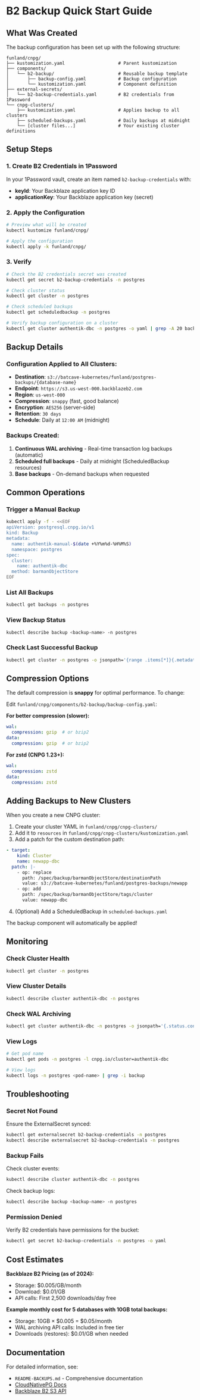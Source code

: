 # B2 Backup Quick Start Guide

## What Was Created

The backup configuration has been set up with the following structure:

```
funland/cnpg/
├── kustomization.yaml                    # Parent kustomization
├── components/
│   └── b2-backup/                        # Reusable backup template
│       ├── backup-config.yaml            # Backup configuration
│       └── kustomization.yaml            # Component definition
├── external-secrets/
│   └── b2-backup-credentials.yaml        # B2 credentials from 1Password
└── cnpg-clusters/
    ├── kustomization.yaml                # Applies backup to all clusters
    ├── scheduled-backups.yaml            # Daily backups at midnight
    └── [cluster files...]                # Your existing cluster definitions
```

## Setup Steps

### 1. Create B2 Credentials in 1Password

In your 1Password vault, create an item named `b2-backup-credentials` with:
- **keyId**: Your Backblaze application key ID
- **applicationKey**: Your Backblaze application key (secret)

### 2. Apply the Configuration

```bash
# Preview what will be created
kubectl kustomize funland/cnpg/

# Apply the configuration
kubectl apply -k funland/cnpg/
```

### 3. Verify

```bash
# Check the B2 credentials secret was created
kubectl get secret b2-backup-credentials -n postgres

# Check cluster status
kubectl get cluster -n postgres

# Check scheduled backups
kubectl get scheduledbackup -n postgres

# Verify backup configuration on a cluster
kubectl get cluster authentik-dbc -n postgres -o yaml | grep -A 20 backup
```

## Backup Details

### Configuration Applied to All Clusters:
- **Destination**: `s3://batcave-kubernetes/funland/postgres-backups/{database-name}`
- **Endpoint**: `https://s3.us-west-000.backblazeb2.com`
- **Region**: `us-west-000`
- **Compression**: `snappy` (fast, good balance)
- **Encryption**: `AES256` (server-side)
- **Retention**: `30 days`
- **Schedule**: Daily at `12:00 AM` (midnight)

### Backups Created:
1. **Continuous WAL archiving** - Real-time transaction log backups (automatic)
2. **Scheduled full backups** - Daily at midnight (ScheduledBackup resources)
3. **Base backups** - On-demand backups when requested

## Common Operations

### Trigger a Manual Backup

```bash
kubectl apply -f - <<EOF
apiVersion: postgresql.cnpg.io/v1
kind: Backup
metadata:
  name: authentik-manual-$(date +%Y%m%d-%H%M%S)
  namespace: postgres
spec:
  cluster:
    name: authentik-dbc
  method: barmanObjectStore
EOF
```

### List All Backups

```bash
kubectl get backups -n postgres
```

### View Backup Status

```bash
kubectl describe backup <backup-name> -n postgres
```

### Check Last Successful Backup

```bash
kubectl get cluster -n postgres -o jsonpath='{range .items[*]}{.metadata.name}{"\t"}{.status.lastSuccessfulBackup}{"\n"}{end}'
```

## Compression Options

The default compression is **snappy** for optimal performance. To change:

Edit `funland/cnpg/components/b2-backup/backup-config.yaml`:

**For better compression (slower):**
```yaml
wal:
  compression: gzip  # or bzip2
data:
  compression: gzip  # or bzip2
```

**For zstd (CNPG 1.23+):**
```yaml
wal:
  compression: zstd
data:
  compression: zstd
```

## Adding Backups to New Clusters

When you create a new CNPG cluster:

1. Create your cluster YAML in `funland/cnpg/cnpg-clusters/`
2. Add it to `resources` in `funland/cnpg/cnpg-clusters/kustomization.yaml`
3. Add a patch for the custom destination path:

```yaml
- target:
    kind: Cluster
    name: newapp-dbc
  patch: |-
    - op: replace
      path: /spec/backup/barmanObjectStore/destinationPath
      value: s3://batcave-kubernetes/funland/postgres-backups/newapp
    - op: add
      path: /spec/backup/barmanObjectStore/tags/cluster
      value: newapp-dbc
```

4. (Optional) Add a ScheduledBackup in `scheduled-backups.yaml`

The backup component will automatically be applied!

## Monitoring

### Check Cluster Health
```bash
kubectl get cluster -n postgres
```

### View Cluster Details
```bash
kubectl describe cluster authentik-dbc -n postgres
```

### Check WAL Archiving
```bash
kubectl get cluster authentik-dbc -n postgres -o jsonpath='{.status.continuousArchiving}'
```

### View Logs
```bash
# Get pod name
kubectl get pods -n postgres -l cnpg.io/cluster=authentik-dbc

# View logs
kubectl logs -n postgres <pod-name> | grep -i backup
```

## Troubleshooting

### Secret Not Found
Ensure the ExternalSecret synced:
```bash
kubectl get externalsecret b2-backup-credentials -n postgres
kubectl describe externalsecret b2-backup-credentials -n postgres
```

### Backup Fails
Check cluster events:
```bash
kubectl describe cluster authentik-dbc -n postgres
```

Check backup logs:
```bash
kubectl describe backup <backup-name> -n postgres
```

### Permission Denied
Verify B2 credentials have permissions for the bucket:
```bash
kubectl get secret b2-backup-credentials -n postgres -o yaml
```

## Cost Estimates

**Backblaze B2 Pricing (as of 2024):**
- Storage: $0.005/GB/month
- Download: $0.01/GB
- API calls: First 2,500 downloads/day free

**Example monthly cost for 5 databases with 10GB total backups:**
- Storage: 10GB × $0.005 = $0.05/month
- WAL archiving API calls: Included in free tier
- Downloads (restores): $0.01/GB when needed

## Documentation

For detailed information, see:
- `README-BACKUPS.md` - Comprehensive documentation
- [CloudNativePG Docs](https://cloudnative-pg.io/documentation/current/backup_recovery/)
- [Backblaze B2 S3 API](https://www.backblaze.com/b2/docs/s3_compatible_api.html)
